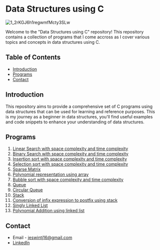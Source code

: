 # Data Structures using C

![1_2rKGJ6h1regwmfMcty3SLw](https://github.com/user-attachments/assets/0273b065-69b3-46dc-8f28-548b8143ec78)

Welcome to the "Data Structures using C" repository! This repository contains a collection of programs that I come accross as I cover various topics and concepts in data structures using C.

## Table of Contents

- [Introduction](#introduction)
- [Programs](#programs)
- [Contact](#contact)

## Introduction
This repository aims to provide a comprehensive set of C programs using data structures that can be used for learning and reference purposes. This is my journey as a beginner in data structures, you'll find useful examples and code snippets to enhance your understanding of data structures.

## Programs

1. [Linear Search with space complexity and time complexity](linearSearch.c)
2. [Binary Search with space complexity and time complexity](binarySearch.c)
3. [Insertion sort with space complexity and time complexity](InsertionSort.c)
4. [Selection sort with space complexity and time complexity](SelectionSort.c)
5. [Sparse Matrix](SparseMatrix.c)
6. [Polynomial representation using array](poly.c)
7. [Bubble sort with space complexity and time complexity](BubbleSort.c)
8. [Queue](queue.c)
9. [Circular Queue](CircularQueue.c)
10. [Stack](Stack.c)
11. [Conversion of infix expression to postfix using stack](InfixToPostfix.c)
12. [Singly Linked List](SinglyLinkedList.c)
13. [Polynomial Addition using linked list](PolynomialAdditionLinkedList.c)

## Contact

- Email - jeswintj16@gmail.com
- [LinkedIn](https://www.linkedin.com/in/jeswin-thampichan-joseph-4ba542204/)
